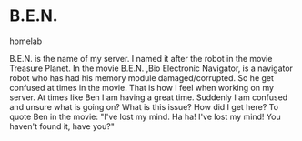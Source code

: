# B.E.N.
homelab

B.E.N. is the name of my server. I named it after the robot in the movie Treasure Planet. In the movie B.E.N. ,Bio Electronic Navigator, is a navigator robot who has had his memory module damaged/corrupted. So he get confused at times in the movie. That is how I feel when working on my server. At times like Ben I am having a great time. Suddenly I am confused and unsure what is going on? What is this issue? How did I get here? To quote Ben in the movie: "I've lost my mind. Ha ha! I've lost my mind! You haven't found it, have you?"
